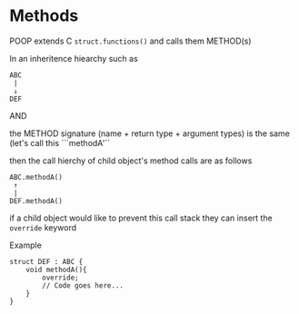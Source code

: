 # Methods

POOP extends C `struct.functions()` and calls them METHOD(s)


In an inheritence hiearchy such as 

```
ABC
 |
 ↓
DEF
```

AND

the METHOD signature (name + return type + argument types) is the same (let's call this ```methodA'``

then the call hierchy of child object's method calls are as follows


```
ABC.methodA()
 ↑
 |
DEF.methodA()
```

if a child object would like to prevent this call stack they can insert the `override` keyword

Example
```
struct DEF : ABC {
    void methodA(){
        override;
        // Code goes here... 
    }
}

```
